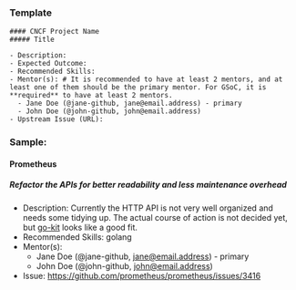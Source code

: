 ### Template

```
#### CNCF Project Name
##### Title

- Description:
- Expected Outcome:
- Recommended Skills:
- Mentor(s): # It is recommended to have at least 2 mentors, and at least one of them should be the primary mentor. For GSoC, it is **required** to have at least 2 mentors.
  - Jane Doe (@jane-github, jane@email.address) - primary
  - John Doe (@john-github, john@email.address)
- Upstream Issue (URL):
```

### Sample:

#### Prometheus
##### Refactor the APIs for better readability and less maintenance overhead

- Description: Currently the HTTP API is not very well organized and needs some tidying up. The actual course of action is not decided yet, but [go-kit](https://github.com/go-kit/kit) looks like a good fit.
- Recommended Skills: golang
- Mentor(s):
  - Jane Doe (@jane-github, jane@email.address) - primary
  - John Doe (@john-github, john@email.address)
- Issue: https://github.com/prometheus/prometheus/issues/3416
